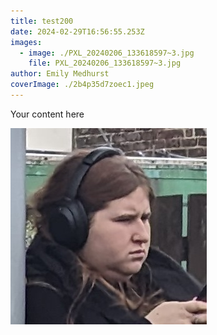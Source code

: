 ```yaml
---
title: test200
date: 2024-02-29T16:56:55.253Z
images:
  - image: ./PXL_20240206_133618597~3.jpg
    file: PXL_20240206_133618597~3.jpg
author: Emily Medhurst
coverImage: ./2b4p35d7zoec1.jpeg
---
```

Your content here

![](./PXL_20240206_133618597~3.jpg)
